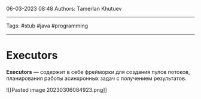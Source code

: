 06-03-2023
08:48
Authors: Tamerlan Khutuev
***
Tags: #stub #java #programming 
***
# Executors
**Executors** — содержит в себе фрейморки для создания пулов потоков, планирования работы асинхронных задач с получением результатов.

![[Pasted image 20230306084923.png]]